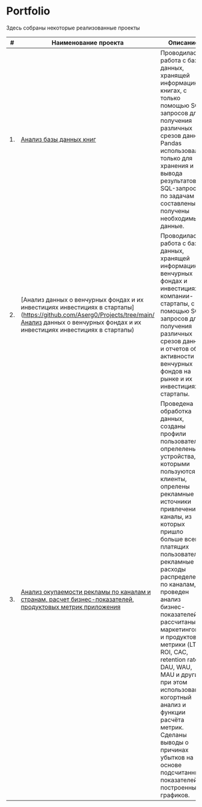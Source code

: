 # Portfolio

Здесь собраны некоторые реализованные проекты

| #    | Наименование проекта                | Описание                                                     | Стек                                                         |
| ---- | ------------------------------------------------------------ | ------------------------------------------------------------ | ------------------------------------------------------------ |
| 1.   |  [Анализ базы данных книг](https://github.com/Aserg0/Projects/tree/a5ad886fdefd6e5fc074219a938fe62055625c13/%D0%90%D0%BD%D0%B0%D0%BB%D0%B8%D0%B7%20%D0%B1%D0%B0%D0%B7%D1%8B%20%D0%B4%D0%B0%D0%BD%D0%BD%D1%8B%D1%85%20%D0%BA%D0%BD%D0%B8%D0%B3) | Проводилась работа с базой данных,  хранящей информацию о книгах, с только помощью SQL-запросов для получения различных срезов данных.  Pandas использовался только для хранения и вывода результатов. SQL-запросы по задачам составлены и получены необходимые данные. | SQL, Python, Sqlalchemy, Datetime      |
| 2.   | [Анализ данных о венчурных фондах и их инвестициях инвестициях в стартапы](https://github.com/Aserg0/Projects/tree/main/Анализ данных о венчурных фондах и их инвестициях инвестициях в стартапы) | Проводилась работа с базой данных,  хранящей информацию о венчурных фондах и инвестициях в компании-стартапы, с помощью SQL-запросов для получения различных срезов данных и отчетов об активности венчурных фондов на рынке и их инвестициях в стартапы. | SQL, PostgreSQL |
| 3.   | [Анализ окупаемости рекламы по каналам и странам, расчет бизнес-показателей, продуктовых метрик приложения](https://github.com/Aserg0/Projects/tree/a5ad886fdefd6e5fc074219a938fe62055625c13/%D0%90%D0%BD%D0%B0%D0%BB%D0%B8%D0%B7%20%D0%BE%D0%BA%D1%83%D0%BF%D0%B0%D0%B5%D0%BC%D0%BE%D1%81%D1%82%D0%B8%20%D1%80%D0%B5%D0%BA%D0%BB%D0%B0%D0%BC%D1%8B%20%D0%BF%D0%BE%20%D0%BA%D0%B0%D0%BD%D0%B0%D0%BB%D0%B0%D0%BC%20%D0%B8%20%D1%81%D1%82%D1%80%D0%B0%D0%BD%D0%B0%D0%BC%2C%20%D1%80%D0%B0%D1%81%D1%87%D0%B5%D1%82%20%D0%B1%D0%B8%D0%B7%D0%BD%D0%B5%D1%81-%D0%BF%D0%BE%D0%BA%D0%B0%D0%B7%D0%B0%D1%82%D0%B5%D0%BB%D0%B5%D0%B9%2C%20%D0%BF%D1%80%D0%BE%D0%B4%D1%83%D0%BA%D1%82%D0%BE%D0%B2%D1%8B%D1%85%20%D0%BC%D0%B5%D1%82%D1%80%D0%B8%D0%BA%20%D0%BF%D1%80%D0%B8%D0%BB%D0%BE%D0%B6%D0%B5%D0%BD%D0%B8%D1%8F) | Проведена обработка данных, созданы профили пользователей,  опрелелены устройства, которыми пользуются клиенты, опрелены рекламные источники привлечения и каналы, из которых пришло больше всего платящих пользователей, рекламные расходы распределены по каналам, проведен анализ бизнес-показателей, рассчитаны маркетинговые и продуктовые метрики (LTV, ROI, CAC, retention rate, DAU, WAU, MAU и другие), при этом использован когортный анализ и функции расчёта метрик. Сделаны выводы о причинах убытков на основе подсчитанных показателей и построенных графиков.  | Python, Pandas,  Matplotlib, Seaborn, Stats , создание профилей пользователей, когортный анализ, расчет продуктовых метрик (LTV, ROI, CAC, retention rate, DAU, WAU, MAU) |
